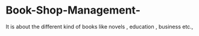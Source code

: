 # Book-Shop-Management-
It is about the different kind of books like novels , education , business etc.,
